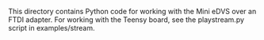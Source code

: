 This directory contains Python code for working with the Mini eDVS over an FTDI adapter.
For working with the Teensy board, see the playstream.py script in examples/stream.
